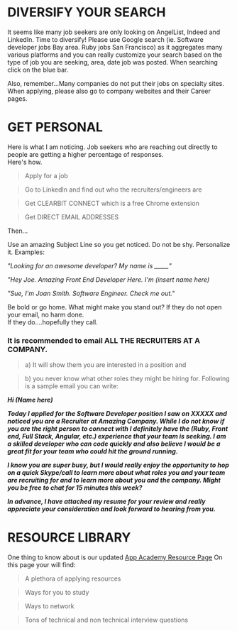 
# DIVERSIFY YOUR SEARCH

It seems like many job seekers are only looking on AngelList, Indeed and LinkedIn.  Time to diversify!  Please use Google search 
(ie. Software developer jobs Bay area.  Ruby jobs San Francisco) as it aggregates many various platforms and you can really 
customize your search based on the type of job you are seeking, area, date job was posted.  When searching click on the blue bar.

Also, remember...Many companies do not put their jobs on specialty sites.  When applying, please also go to company websites and 
their Career pages.

# GET PERSONAL

Here is what I am noticing.  Job seekers who are reaching out directly to people are getting a higher percentage of responses.  
Here's how.

> Apply for a job

> Go to LinkedIn and find out who the recruiters/engineers are

> Get CLEARBIT CONNECT which is a free Chrome extension

> Get DIRECT EMAIL ADDRESSES

Then...

Use an amazing Subject Line so you get noticed.  Do not be shy.  Personalize it.  Examples:

*"Looking for an awesome developer?  My name is _____"*

*"Hey Joe.  Amazing Front End Developer Here.  I'm (insert name here)*

*"Sue, I'm Joan Smith.  Software Engineer.  Check me out."*

Be bold or go home.  What might make you stand out?  If they do not open your email, no harm done.  
If they do....hopefully they call.

### It is recommended to email ALL THE RECRUITERS AT A COMPANY.  

> a) It will show them you are interested in a position and 

> b) you never know what other roles they might be hiring for.  Following is a sample email you can write:

**_Hi (Name here)_**

**_Today I applied for the Software Developer position I saw on XXXXX and noticed you are a Recruiter at Amazing Company.  While I do 
not know if you are the right person to connect with I definitely have the  (Ruby, Front end, Full Stack, Angular, etc.) experience 
that your team is seeking.  I am a skilled developer who can code quickly and also believe I would be a great fit for 
your team who could hit the ground running._**

**_I know you are super busy, but I would really enjoy the opportunity to hop on a quick Skype/call to learn more about what 
roles you and your team are recruiting for and to learn more about you and the company.  Might you be free to chat for 15 minutes 
this week?_**

**_In advance, I have attached my resume for your review and really appreciate your consideration and look forward 
to hearing from you._**

# RESOURCE LIBRARY

One thing to know about is our updated [App Academy Resource Page](https://docs.google.com/document/d/11hHOGz3UOpGIbWu4cQoWF8bqeobO5YOobmUgVNqEL_o/edit)  On this page your will find:

> A plethora of applying resources

> Ways for you to study

> Ways to network

> Tons of technical and non technical interview questions

